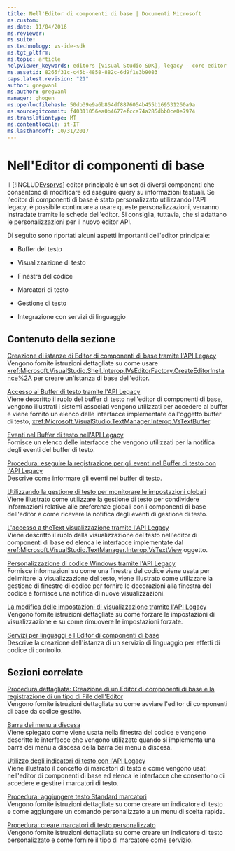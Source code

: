 ```yaml
---
title: Nell'Editor di componenti di base | Documenti Microsoft
ms.custom: 
ms.date: 11/04/2016
ms.reviewer: 
ms.suite: 
ms.technology: vs-ide-sdk
ms.tgt_pltfrm: 
ms.topic: article
helpviewer_keywords: editors [Visual Studio SDK], legacy - core editor
ms.assetid: 8265f31c-c45b-4858-882c-6d9f1e3b9083
caps.latest.revision: "21"
author: gregvanl
ms.author: gregvanl
manager: ghogen
ms.openlocfilehash: 50db39e9a6b864df8876054b455b169531260a9a
ms.sourcegitcommit: f40311056ea0b4677efcca74a285dbb0ce0e7974
ms.translationtype: MT
ms.contentlocale: it-IT
ms.lasthandoff: 10/31/2017
---
```

# <a name="inside-the-core-editor"></a>Nell'Editor di componenti di base
Il [!INCLUDE[vsprvs](../code-quality/includes/vsprvs_md.md)] editor principale è un set di diversi componenti che consentono di modificare ed eseguire query su informazioni testuali. Se l'editor di componenti di base è stato personalizzato utilizzando l'API legacy, è possibile continuare a usare queste personalizzazioni, verranno instradate tramite le schede dell'editor. Si consiglia, tuttavia, che si adattano le personalizzazioni per il nuovo editor API.  
  
 Di seguito sono riportati alcuni aspetti importanti dell'editor principale:  
  
-   Buffer del testo  
  
-   Visualizzazione di testo  
  
-   Finestra del codice  
  
-   Marcatori di testo  
  
-   Gestione di testo  
  
-   Integrazione con servizi di linguaggio  
  
## <a name="in-this-section"></a>Contenuto della sezione  
 [Creazione di istanze di Editor di componenti di base tramite l'API Legacy](../extensibility/instantiating-the-core-editor-by-using-the-legacy-api.md)  
 Vengono fornite istruzioni dettagliate su come usare <xref:Microsoft.VisualStudio.Shell.Interop.IVsEditorFactory.CreateEditorInstance%2A> per creare un'istanza di base dell'editor.  
  
 [Accesso ai Buffer di testo tramite l'API Legacy](../extensibility/accessing-the-text-buffer-by-using-the-legacy-api.md)  
 Viene descritto il ruolo del buffer di testo nell'editor di componenti di base, vengono illustrati i sistemi associati vengono utilizzati per accedere al buffer e viene fornito un elenco delle interfacce implementate dall'oggetto buffer di testo, <xref:Microsoft.VisualStudio.TextManager.Interop.VsTextBuffer>.  
  
 [Eventi nel Buffer di testo nell'API Legacy](../extensibility/text-buffer-events-in-the-legacy-api.md)  
 Fornisce un elenco delle interfacce che vengono utilizzati per la notifica degli eventi del buffer di testo.  
  
 [Procedura: eseguire la registrazione per gli eventi nel Buffer di testo con l'API Legacy](../extensibility/how-to-register-for-text-buffer-events-with-the-legacy-api.md)  
 Descrive come informare gli eventi nel buffer di testo.  
  
 [Utilizzando la gestione di testo per monitorare le impostazioni globali](../extensibility/using-the-text-manager-to-monitor-global-settings.md)  
 Viene illustrato come utilizzare la gestione di testo per condividere informazioni relative alle preferenze globali con i componenti di base dell'editor e come ricevere la notifica degli eventi di gestione di testo.  
  
 [L'accesso a theText visualizzazione tramite l'API Legacy](../extensibility/accessing-thetext-view-by-using-the-legacy-api.md)  
 Viene descritto il ruolo della visualizzazione del testo nell'editor di componenti di base ed elenca le interfacce implementate dal <xref:Microsoft.VisualStudio.TextManager.Interop.VsTextView> oggetto.  
  
 [Personalizzazione di codice Windows tramite l'API Legacy](../extensibility/customizing-code-windows-by-using-the-legacy-api.md)  
 Fornisce informazioni su come una finestra del codice viene usata per delimitare la visualizzazione del testo, viene illustrato come utilizzare la gestione di finestre di codice per fornire le decorazioni alla finestra del codice e fornisce una notifica di nuove visualizzazioni.  
  
 [La modifica delle impostazioni di visualizzazione tramite l'API Legacy](../extensibility/changing-view-settings-by-using-the-legacy-api.md)  
 Vengono fornite istruzioni dettagliate su come forzare le impostazioni di visualizzazione e su come rimuovere le impostazioni forzate.  
  
 [Servizi per linguaggi e l'Editor di componenti di base](../extensibility/language-services-and-the-core-editor.md)  
 Descrive la creazione dell'istanza di un servizio di linguaggio per effetti di codice di controllo.  
  
## <a name="related-sections"></a>Sezioni correlate  
 [Procedura dettagliata: Creazione di un Editor di componenti di base e la registrazione di un tipo di File dell'Editor](../extensibility/walkthrough-creating-a-core-editor-and-registering-an-editor-file-type.md)  
 Vengono fornite istruzioni dettagliate su come avviare l'editor di componenti di base da codice gestito.  
  
 [Barra dei menu a discesa](../extensibility/drop-down-bar.md)  
 Viene spiegato come viene usata nella finestra del codice e vengono descritte le interfacce che vengono utilizzate quando si implementa una barra dei menu a discesa della barra dei menu a discesa.  
  
 [Utilizzo degli indicatori di testo con l'API Legacy](../extensibility/using-text-markers-with-the-legacy-api.md)  
 Viene illustrato il concetto di marcatori di testo e come vengono usati nell'editor di componenti di base ed elenca le interfacce che consentono di accedere e gestire i marcatori di testo.  
  
 [Procedura: aggiungere testo Standard marcatori](../extensibility/how-to-add-standard-text-markers.md)  
 Vengono fornite istruzioni dettagliate su come creare un indicatore di testo e come aggiungere un comando personalizzato a un menu di scelta rapida.  
  
 [Procedura: creare marcatori di testo personalizzato](../extensibility/how-to-create-custom-text-markers.md)  
 Vengono fornite istruzioni dettagliate su come creare un indicatore di testo personalizzato e come fornire il tipo di marcatore come servizio.